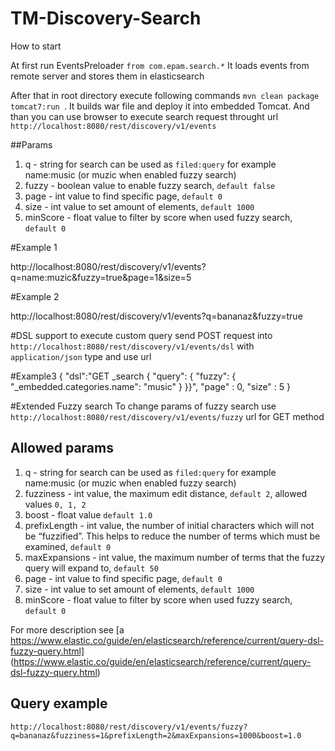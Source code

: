 # TM-Discovery-Search
How to start

At first run EventsPreloader ```from com.epam.search.*``` It loads events from remote server and stores them in elasticsearch

After that in root directory execute following commands ```mvn clean package tomcat7:run ```. 
It builds war file and deploy it into embedded Tomcat.
And than you can use browser to execute search request throught url ```http://localhost:8080/rest/discovery/v1/events``` 

##Params
1. q - string for search can be used as ```filed:query``` for example name:music (or muzic when enabled fuzzy search)
2. fuzzy - boolean value to enable fuzzy search, ```default false``` 
3. page - int value to find specific page, ```default 0 ```
4. size - int value to set amount of elements, ```default 1000```
5. minScore - float value to filter by score when used fuzzy search, ```default 0```


#Example 1

http://localhost:8080/rest/discovery/v1/events?q=name:muzic&fuzzy=true&page=1&size=5

#Example 2

http://localhost:8080/rest/discovery/v1/events?q=bananaz&fuzzy=true

#DSL support
to execute custom query send POST request into ```http://localhost:8080/rest/discovery/v1/events/dsl``` with ```application/json``` type and use url

#Example3
{
    "dsl":"GET _search {  \"query\": {    \"fuzzy\": {      \"_embedded.categories.name\": \"music\"    }  }}",
    "page" : 0,
    "size" : 5
}

#Extended Fuzzy search
To change params of fuzzy search use ```http://localhost:8080/rest/discovery/v1/events/fuzzy``` url for GET method

## Allowed params
1. q - string for search can be used as ```filed:query``` for example name:music (or muzic when enabled fuzzy search)
2. fuzziness - int value, the maximum edit distance, ```default 2```, allowed values ```0, 1, 2``` 
3. boost - float value ```default 1.0```
4. prefixLength - int value, the number of initial characters which will not be “fuzzified”. This helps to reduce the number of terms     which must be examined, ```default 0```
5. maxExpansions - int value, the maximum number of terms that the fuzzy query will expand to,  ```default 50```
6. page - int value to find specific page, ```default 0 ```
7. size - int value to set amount of elements, ```default 1000```
8. minScore - float value to filter by score when used fuzzy search, ```default 0```

For more description see [a https://www.elastic.co/guide/en/elasticsearch/reference/current/query-dsl-fuzzy-query.html] (https://www.elastic.co/guide/en/elasticsearch/reference/current/query-dsl-fuzzy-query.html)

## Query example 
```http://localhost:8080/rest/discovery/v1/events/fuzzy?q=bananaz&fuzziness=1&prefixLength=2&maxExpansions=1000&boost=1.0```
